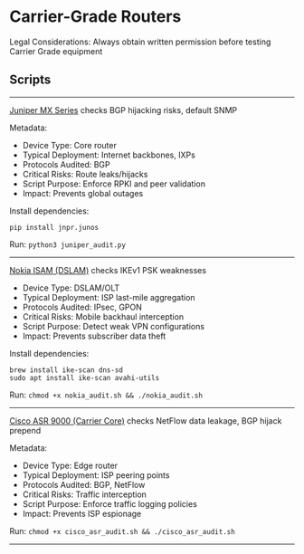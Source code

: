 # Carrier-Grade Routers

Legal Considerations: Always obtain written permission before testing Carrier Grade equipment

## Scripts

----

[Juniper MX Series](juniper_audit.py) checks BGP hijacking risks, default SNMP

Metadata:

* Device Type: Core router
* Typical Deployment: Internet backbones, IXPs
* Protocols Audited: BGP
* Critical Risks: Route leaks/hijacks
* Script Purpose: Enforce RPKI and peer validation
* Impact: Prevents global outages

Install dependencies:

```commandline
pip install jnpr.junos
```

Run: `python3 juniper_audit.py`

----

[Nokia ISAM (DSLAM)](nokia_audit.sh) checks IKEv1 PSK weaknesses

* Device Type: DSLAM/OLT
* Typical Deployment: ISP last-mile aggregation
* Protocols Audited: IPsec, GPON
* Critical Risks: Mobile backhaul interception
* Script Purpose: Detect weak VPN configurations
* Impact: Prevents subscriber data theft

Install dependencies:

```commandline
brew install ike-scan dns-sd
sudo apt install ike-scan avahi-utils
```

Run: `chmod +x nokia_audit.sh && ./nokia_audit.sh`

----

[Cisco ASR 9000 (Carrier Core)](cisco_asr_audit.sh) checks NetFlow data leakage, BGP hijack prepend

Metadata:

* Device Type: Edge router
* Typical Deployment: ISP peering points
* Protocols Audited: BGP, NetFlow
* Critical Risks: Traffic interception
* Script Purpose: Enforce traffic logging policies
* Impact: Prevents ISP espionage

Run: `chmod +x cisco_asr_audit.sh && ./cisco_asr_audit.sh`

----